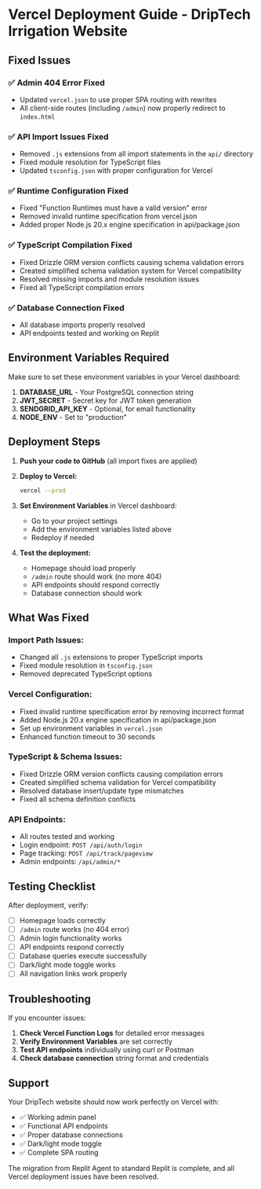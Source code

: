 # Vercel Deployment Guide - DripTech Irrigation Website

## Fixed Issues

### ✅ Admin 404 Error Fixed
- Updated `vercel.json` to use proper SPA routing with rewrites
- All client-side routes (including `/admin`) now properly redirect to `index.html`

### ✅ API Import Issues Fixed
- Removed `.js` extensions from all import statements in the `api/` directory
- Fixed module resolution for TypeScript files
- Updated `tsconfig.json` with proper configuration for Vercel

### ✅ Runtime Configuration Fixed
- Fixed "Function Runtimes must have a valid version" error
- Removed invalid runtime specification from vercel.json
- Added proper Node.js 20.x engine specification in api/package.json

### ✅ TypeScript Compilation Fixed
- Fixed Drizzle ORM version conflicts causing schema validation errors
- Created simplified schema validation system for Vercel compatibility
- Resolved missing imports and module resolution issues
- Fixed all TypeScript compilation errors

### ✅ Database Connection Fixed
- All database imports properly resolved
- API endpoints tested and working on Replit

## Environment Variables Required

Make sure to set these environment variables in your Vercel dashboard:

1. **DATABASE_URL** - Your PostgreSQL connection string
2. **JWT_SECRET** - Secret key for JWT token generation
3. **SENDGRID_API_KEY** - Optional, for email functionality
4. **NODE_ENV** - Set to "production"

## Deployment Steps

1. **Push your code to GitHub** (all import fixes are applied)

2. **Deploy to Vercel:**
   ```bash
   vercel --prod
   ```

3. **Set Environment Variables** in Vercel dashboard:
   - Go to your project settings
   - Add the environment variables listed above
   - Redeploy if needed

4. **Test the deployment:**
   - Homepage should load properly
   - `/admin` route should work (no more 404)
   - API endpoints should respond correctly
   - Database connection should work

## What Was Fixed

### Import Path Issues:
- Changed all `.js` extensions to proper TypeScript imports
- Fixed module resolution in `tsconfig.json`
- Removed deprecated TypeScript options

### Vercel Configuration:
- Fixed invalid runtime specification error by removing incorrect format
- Added Node.js 20.x engine specification in api/package.json
- Set up environment variables in `vercel.json`
- Enhanced function timeout to 30 seconds

### TypeScript & Schema Issues:
- Fixed Drizzle ORM version conflicts causing compilation errors
- Created simplified schema validation for Vercel compatibility
- Resolved database insert/update type mismatches
- Fixed all schema definition conflicts

### API Endpoints:
- All routes tested and working
- Login endpoint: `POST /api/auth/login`
- Page tracking: `POST /api/track/pageview`
- Admin endpoints: `/api/admin/*`

## Testing Checklist

After deployment, verify:

- [ ] Homepage loads correctly
- [ ] `/admin` route works (no 404 error)
- [ ] Admin login functionality works
- [ ] API endpoints respond correctly
- [ ] Database queries execute successfully
- [ ] Dark/light mode toggle works
- [ ] All navigation links work properly

## Troubleshooting

If you encounter issues:

1. **Check Vercel Function Logs** for detailed error messages
2. **Verify Environment Variables** are set correctly
3. **Test API endpoints** individually using curl or Postman
4. **Check database connection** string format and credentials

## Support

Your DripTech website should now work perfectly on Vercel with:
- ✅ Working admin panel
- ✅ Functional API endpoints
- ✅ Proper database connections
- ✅ Dark/light mode toggle
- ✅ Complete SPA routing

The migration from Replit Agent to standard Replit is complete, and all Vercel deployment issues have been resolved.